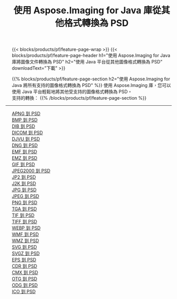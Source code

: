 ﻿---
title: 使用 Aspose.Imaging for Java 庫從其他格式轉換為 PSD 
weight: 3920
url: /zh-hant/java/conversion/to/psd 
lang: zh-hant
langdirlevel: 2
locales: zh-hans,ja,it,ru,de,es,fr,nl,id,lt,pl,pt,vi,tr,ko,zh-hant,ar,hi,th,sv,cs,uk,he
description: 使用 Aspose.Imaging，您可以使用 Java 從其他格式轉換為 PSD
---

{{< blocks/products/pf/feature-page-wrap >}}
{{< blocks/products/pf/feature-page-header h1="使用 Aspose.Imaging for Java 庫將圖像文件轉換為 PSD" h2="使用 Java 平台從其他圖像格式轉換為 PSD" downloadText="下載" >}}


{{% blocks/products/pf/feature-page-section  h2="使用 Aspose.Imaging for Java 將所有支持的圖像格式轉換為 PSD" %}}
使用 Aspose.Imaging 庫，您可以使用 Java 平台輕鬆地將其他受支持的圖像格式轉換為 PSD。
<br/>
支持的轉換：
{{% /blocks/products/pf/feature-page-section %}}
<div class="container-fluid productfamilypage bg-gray">
    <div class="convertypes bg-gray agp-content section">
        <div class="container">
		<hr style="margin-left:-20px;"/>
		<div class="row other-converters">
		    <div class='col-md-2 other-converter remove-lp remove-rp'><a href="/imaging/zh-hant/java/conversion/apng-to-psd" >APNG 到 PSD</a></div>
<div class='col-md-2 other-converter remove-lp remove-rp'><a href="/imaging/zh-hant/java/conversion/bmp-to-psd" >BMP 到 PSD</a></div>
<div class='col-md-2 other-converter remove-lp remove-rp'><a href="/imaging/zh-hant/java/conversion/dib-to-psd" >DIB 到 PSD</a></div>
<div class='col-md-2 other-converter remove-lp remove-rp'><a href="/imaging/zh-hant/java/conversion/dicom-to-psd" >DICOM 到 PSD</a></div>
<div class='col-md-2 other-converter remove-lp remove-rp'><a href="/imaging/zh-hant/java/conversion/djvu-to-psd" >DJVU 到 PSD</a></div>
<div class='col-md-2 other-converter remove-lp remove-rp'><a href="/imaging/zh-hant/java/conversion/dng-to-psd" >DNG 到 PSD</a></div>
<div class='col-md-2 other-converter remove-lp remove-rp'><a href="/imaging/zh-hant/java/conversion/emf-to-psd" >EMF 到 PSD</a></div>
<div class='col-md-2 other-converter remove-lp remove-rp'><a href="/imaging/zh-hant/java/conversion/emz-to-psd" >EMZ 到 PSD</a></div>
<div class='col-md-2 other-converter remove-lp remove-rp'><a href="/imaging/zh-hant/java/conversion/gif-to-psd" >GIF 到 PSD</a></div>
<div class='col-md-2 other-converter remove-lp remove-rp'><a href="/imaging/zh-hant/java/conversion/jpeg2000-to-psd" >JPEG2000 到 PSD</a></div>
<div class='col-md-2 other-converter remove-lp remove-rp'><a href="/imaging/zh-hant/java/conversion/jp2-to-psd" >JP2 到 PSD</a></div>
<div class='col-md-2 other-converter remove-lp remove-rp'><a href="/imaging/zh-hant/java/conversion/j2k-to-psd" >J2K 到 PSD</a></div>
<div class='col-md-2 other-converter remove-lp remove-rp'><a href="/imaging/zh-hant/java/conversion/jpg-to-psd" >JPG 到 PSD</a></div>
<div class='col-md-2 other-converter remove-lp remove-rp'><a href="/imaging/zh-hant/java/conversion/jpeg-to-psd" >JPEG 到 PSD</a></div>
<div class='col-md-2 other-converter remove-lp remove-rp'><a href="/imaging/zh-hant/java/conversion/png-to-psd" >PNG 到 PSD</a></div>
<div class='col-md-2 other-converter remove-lp remove-rp'><a href="/imaging/zh-hant/java/conversion/tga-to-psd" >TGA 到 PSD</a></div>
<div class='col-md-2 other-converter remove-lp remove-rp'><a href="/imaging/zh-hant/java/conversion/tif-to-psd" >TIF 到 PSD</a></div>
<div class='col-md-2 other-converter remove-lp remove-rp'><a href="/imaging/zh-hant/java/conversion/tiff-to-psd" >TIFF 到 PSD</a></div>
<div class='col-md-2 other-converter remove-lp remove-rp'><a href="/imaging/zh-hant/java/conversion/webp-to-psd" >WEBP 到 PSD</a></div>
<div class='col-md-2 other-converter remove-lp remove-rp'><a href="/imaging/zh-hant/java/conversion/wmf-to-psd" >WMF 到 PSD</a></div>
<div class='col-md-2 other-converter remove-lp remove-rp'><a href="/imaging/zh-hant/java/conversion/wmz-to-psd" >WMZ 到 PSD</a></div>
<div class='col-md-2 other-converter remove-lp remove-rp'><a href="/imaging/zh-hant/java/conversion/svg-to-psd" >SVG 到 PSD</a></div>
<div class='col-md-2 other-converter remove-lp remove-rp'><a href="/imaging/zh-hant/java/conversion/svgz-to-psd" >SVGZ 到 PSD</a></div>
<div class='col-md-2 other-converter remove-lp remove-rp'><a href="/imaging/zh-hant/java/conversion/eps-to-psd" >EPS 到 PSD</a></div>
<div class='col-md-2 other-converter remove-lp remove-rp'><a href="/imaging/zh-hant/java/conversion/cdr-to-psd" >CDR 到 PSD</a></div>
<div class='col-md-2 other-converter remove-lp remove-rp'><a href="/imaging/zh-hant/java/conversion/cmx-to-psd" >CMX 到 PSD</a></div>
<div class='col-md-2 other-converter remove-lp remove-rp'><a href="/imaging/zh-hant/java/conversion/otg-to-psd" >OTG 到 PSD</a></div>
<div class='col-md-2 other-converter remove-lp remove-rp'><a href="/imaging/zh-hant/java/conversion/odg-to-psd" >ODG 到 PSD</a></div>
<div class='col-md-2 other-converter remove-lp remove-rp'><a href="/imaging/zh-hant/java/conversion/ico-to-psd" >ICO 到 PSD</a></div>
                </div>
        </div>
    </div>
</div>
<br/>

